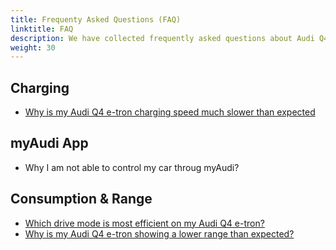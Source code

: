 ```yaml
---
title: Frequenty Asked Questions (FAQ)
linktitle: FAQ
description: We have collected frequently asked questions about Audi Q4 e-tron and try to answer them for you.
weight: 30
---
```


## Charging

- [Why is my Audi Q4 e-tron charging speed much slower than expected](whyhpcchargingslow)

## myAudi App

- Why I am not able to control my car throug myAudi? 
  
## Consumption & Range

- [Which drive mode is most efficient on my Audi Q4 e-tron?](mostefficientmode )
- [Why is my Audi Q4 e-tron showing a lower range than expected?](lowrange)
